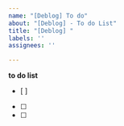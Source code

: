 ```yaml
---
name: "[Deblog] To do"
about: "[Deblog] - To do List"
title: "[Deblog] "
labels: ''
assignees: ''

---
```


**to do list**
- [ ] 
- [ ] 
- [ ]
